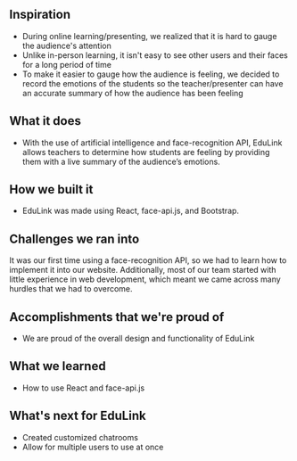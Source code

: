 ## Inspiration
- During online learning/presenting, we realized that it is hard to gauge the audience's attention
- Unlike in-person learning, it isn't easy to see other users and their faces for a long period of time
- To make it easier to gauge how the audience is feeling, we decided to record the emotions of the students so the teacher/presenter can have an accurate summary of how the audience has been feeling

## What it does
- With the use of artificial intelligence and face-recognition API, EduLink allows teachers to determine how students are feeling by providing them with a live summary of the audience’s emotions. 

## How we built it
- EduLink was made using React, face-api.js, and Bootstrap.

## Challenges we ran into
It was our first time using a face-recognition API, so we had to learn how to implement it into our website. Additionally, most of our team started with little experience in web development, which meant we came across many hurdles that we had to overcome. 

## Accomplishments that we're proud of
- We are proud of the overall design and functionality of EduLink 
## What we learned
- How to use React and face-api.js

## What's next for EduLink
- Created customized chatrooms
- Allow for multiple users to use at once
